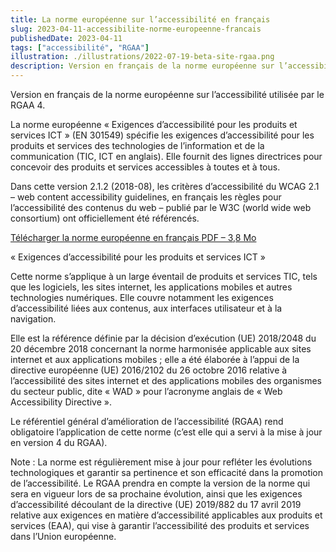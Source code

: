 ```yaml
---
title: La norme européenne sur l’accessibilité en français
slug: 2023-04-11-accessibilite-norme-europeenne-francais
publishedDate: 2023-04-11
tags: ["accessibilité", "RGAA"]
illustration: ./illustrations/2022-07-19-beta-site-rgaa.png
description: Version en français de la norme européenne sur l’accessibilité utilisée par le RGAA 4
---
```

<p>Version en français de la norme européenne sur l’accessibilité utilisée par le RGAA 4.</p>
<p class="fr-text--lead">La norme européenne « Exigences d’accessibilité pour les produits et services ICT » (EN 301549) spécifie les exigences d’accessibilité pour les produits et services des technologies de l’information et de la communication (TIC, ICT en anglais). Elle fournit des lignes directrices pour concevoir des produits et services accessibles à toutes et à tous. 
</p>

Dans cette version 2.1.2 (2018-08), les critères d’accessibilité du WCAG 2.1 – <span lang="en">web content accessibility guidelines</span>, en français les règles pour l’accessibilité des contenus du web – publié par le W3C (<span lang="en">world wide web consortium</span>) ont officiellement été référencés.


<div class="fr-download fr-enlarge-link fr-download--card  fr-my-4w">
    <p>
        <a href="/assets/doc/fr_301549v020102p.pdf" download class="fr-download__link">Télécharger la norme européenne en français
              <span class="fr-download__detail">PDF – 3,8 Mo</span>
        </a>
    </p>
    <p class="fr-download__desc">« Exigences d’accessibilité pour les produits et services ICT »</p>
</div>


Cette norme s’applique à un large éventail de produits et services TIC, tels que les logiciels, les sites internet, les applications mobiles et autres technologies numériques. Elle couvre notamment les exigences d’accessibilité liées aux contenus, aux interfaces utilisateur et à la navigation. 

Elle est la référence définie par la décision d’exécution (UE) 2018/2048 du 20 décembre 2018 concernant la norme harmonisée applicable aux sites internet et aux applications mobiles ; elle a été élaborée à l’appui de la directive européenne (UE) 2016/2102 du 26 octobre 2016 relative à l’accessibilité des sites internet et des applications mobiles des organismes du secteur public, dite « WAD » pour l’acronyme anglais de « <span lang="en">Web Accessibility Directive</span> ».

Le référentiel général d’amélioration de l’accessibilité (RGAA) rend obligatoire l’application de cette norme (c’est elle qui a servi à la mise à jour en version 4 du RGAA).


Note : La norme est régulièrement mise à jour pour refléter les évolutions technologiques et garantir sa pertinence et son efficacité dans la promotion de l’accessibilité. Le RGAA prendra en compte la version de la norme qui sera en vigueur lors de sa prochaine évolution, ainsi que les exigences d’accessibilité découlant de la directive (UE) 2019/882 du 17 avril 2019 relative aux exigences en matière d’accessibilité applicables aux produits et services (EAA), qui vise à garantir l’accessibilité des produits et services dans l’Union européenne.

